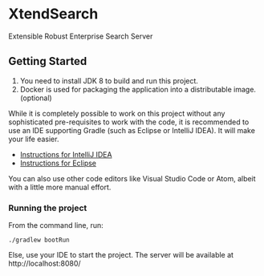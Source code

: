 # XtendSearch

Extensible Robust Enterprise Search Server

## Getting Started

1. You need to install JDK 8 to build and run this project.
2. Docker is used for packaging the application into a distributable image. (optional) 

While it is completely possible to work on this project without any sophisticated
pre-requisites to work with the code, it is recommended to use an IDE supporting
Gradle (such as Eclipse or IntelliJ IDEA). It will make your life easier.

* [Instructions for IntelliJ IDEA](https://spring.io/guides/gs/intellij-idea/)
* [Instructions for Eclipse](http://www.vogella.com/tutorials/EclipseGradle/article.html#import-an-existing-gradle-project)

You can also use other code editors like Visual Studio Code or Atom, albeit with
a little more manual effort.

### Running the project

From the command line, run:
```
./gradlew bootRun
```

Else, use your IDE to start the project. The server will be available at
http://localhost:8080/

